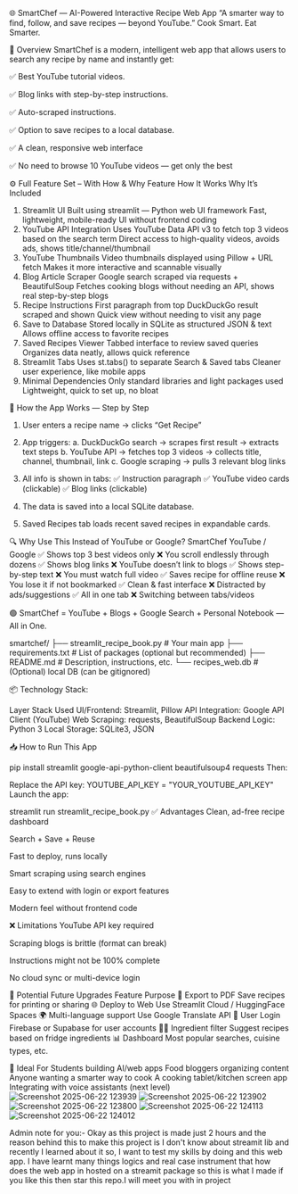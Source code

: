 🌐 SmartChef — AI-Powered Interactive Recipe Web App
“A smarter way to find, follow, and save recipes — beyond YouTube.”
Cook Smart. Eat Smarter.

📌 Overview
SmartChef is a modern, intelligent web app that allows users to search any recipe by name and instantly get:

✅ Best YouTube tutorial videos.

✅ Blog links with step-by-step instructions.

✅ Auto-scraped instructions.

✅ Option to save recipes to a local database.

✅ A clean, responsive web interface

✅ No need to browse 10 YouTube videos — get only the best

⚙️ Full Feature Set – With How & Why
Feature	How It Works	Why It’s Included
1. Streamlit UI	Built using streamlit — Python web UI framework	Fast, lightweight, mobile-ready UI without frontend coding
2. YouTube API Integration	Uses YouTube Data API v3 to fetch top 3 videos based on the search term	Direct access to high-quality videos, avoids ads, shows title/channel/thumbnail
3. YouTube Thumbnails	Video thumbnails displayed using Pillow + URL fetch	Makes it more interactive and scannable visually
4. Blog Article Scraper	Google search scraped via requests + BeautifulSoup	Fetches cooking blogs without needing an API, shows real step-by-step blogs
5. Recipe Instructions	First paragraph from top DuckDuckGo result scraped and shown	Quick view without needing to visit any page
6. Save to Database	Stored locally in SQLite as structured JSON & text	Allows offline access to favorite recipes
7. Saved Recipes Viewer	Tabbed interface to review saved queries	Organizes data neatly, allows quick reference
8. Streamlit Tabs	Uses st.tabs() to separate Search & Saved tabs	Cleaner user experience, like mobile apps
9. Minimal Dependencies	Only standard libraries and light packages used	Lightweight, quick to set up, no bloat

🔁 How the App Works — Step by Step

1. User enters a recipe name → clicks “Get Recipe”

2. App triggers:
    a. DuckDuckGo search → scrapes first result → extracts text steps
    b. YouTube API → fetches top 3 videos → collects title, channel, thumbnail, link
    c. Google scraping → pulls 3 relevant blog links

3. All info is shown in tabs:
    ✅ Instruction paragraph
    ✅ YouTube video cards (clickable)
    ✅ Blog links (clickable)

4. The data is saved into a local SQLite database.

5. Saved Recipes tab loads recent saved recipes in expandable cards.



🔍 Why Use This Instead of YouTube or Google?
SmartChef	YouTube / Google
✅ Shows top 3 best videos only	❌ You scroll endlessly through dozens
✅ Shows blog links	❌ YouTube doesn’t link to blogs
✅ Shows step-by-step text	❌ You must watch full video
✅ Saves recipe for offline reuse	❌ You lose it if not bookmarked
✅ Clean & fast interface	❌ Distracted by ads/suggestions
✅ All in one tab	❌ Switching between tabs/videos

🟢 SmartChef = YouTube + Blogs + Google Search + Personal Notebook — All in One.

smartchef/
├── streamlit_recipe_book.py      # Your main app
├── requirements.txt              # List of packages (optional but recommended)
├── README.md                     # Description, instructions, etc.
└── recipes_web.db                # (Optional) local DB (can be gitignored)

📦 Technology Stack:

Layer	Stack Used
UI/Frontend:	Streamlit, Pillow
API Integration:	Google API Client (YouTube)
Web Scraping:	requests, BeautifulSoup
Backend Logic:	Python 3
Local Storage:	SQLite3, JSON

📥 How to Run This App

pip install streamlit google-api-python-client beautifulsoup4 requests
Then:

Replace the API key:
YOUTUBE_API_KEY = "YOUR_YOUTUBE_API_KEY"
Launch the app:


streamlit run streamlit_recipe_book.py
✅ Advantages
Clean, ad-free recipe dashboard

Search + Save + Reuse

Fast to deploy, runs locally

Smart scraping using search engines

Easy to extend with login or export features

Modern feel without frontend code

❌ Limitations
YouTube API key required

Scraping blogs is brittle (format can break)

Instructions might not be 100% complete

No cloud sync or multi-device login

🚀 Potential Future Upgrades
Feature	Purpose
🧾 Export to PDF	Save recipes for printing or sharing
🌐 Deploy to Web	Use Streamlit Cloud / HuggingFace Spaces
🌍 Multi-language support	Use Google Translate API
🔐 User Login	Firebase or Supabase for user accounts
🧑‍🍳 Ingredient filter	Suggest recipes based on fridge ingredients
📊 Dashboard	Most popular searches, cuisine types, etc.

🧠 Ideal For
Students building AI/web apps
Food bloggers organizing content
Anyone wanting a smarter way to cook
A cooking tablet/kitchen screen app
Integrating with voice assistants (next level)
![Screenshot 2025-06-22 123939](https://github.com/user-attachments/assets/7037b383-26c5-4b4d-bfb4-e7ad37790747)
![Screenshot 2025-06-22 123902](https://github.com/user-attachments/assets/c0f45e40-dc61-4d7d-9fc4-7e9bc50c46a3)
![Screenshot 2025-06-22 123800](https://github.com/user-attachments/assets/98d85724-4a6c-49a3-b929-ffc047f4a210)
![Screenshot 2025-06-22 124113](https://github.com/user-attachments/assets/43d731fd-3103-4792-8a7a-16fffbd2e0e2)
![Screenshot 2025-06-22 124012](https://github.com/user-attachments/assets/93deddbf-0ddc-43e6-a086-4ef832beb0cf)

Admin note for you:-
Okay as this project is made just 2 hours and the reason behind this to make this project is I don't know about streamit lib and recently I learned about it so, I want to test my skills by doing and this web app. I have learnt many things logics and real case instrument that how does the web app in hosted on a streamit package so this is what I made if you like this then star this repo.I will meet you with in project
